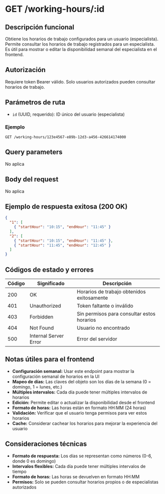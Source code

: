 # GET /working-hours/:id

## Descripción funcional

Obtiene los horarios de trabajo configurados para un usuario (especialista). Permite consultar los horarios de trabajo registrados para un especialista. Es útil para mostrar o editar la disponibilidad semanal del especialista en el frontend.

## Autorización

Requiere token Bearer válido. Solo usuarios autorizados pueden consultar horarios de trabajo.

## Parámetros de ruta

- `id` (UUID, requerido): ID único del usuario (especialista)

### Ejemplo
```
GET /working-hours/123e4567-e89b-12d3-a456-426614174000
```

## Query parameters

No aplica

## Body del request

No aplica

## Ejemplo de respuesta exitosa (200 OK)

```json
{
  "1": [
    { "startHour": "10:15", "endHour": "11:45" }
  ],
  "2": [
    { "startHour": "10:15", "endHour": "11:45" },
    { "startHour": "11:45", "endHour": "12:45" }
  ]
}
```

## Códigos de estado y errores

| Código | Significado | Descripción |
|--------|-------------|-------------|
| 200 | OK | Horarios de trabajo obtenidos exitosamente |
| 401 | Unauthorized | Token faltante o inválido |
| 403 | Forbidden | Sin permisos para consultar estos horarios |
| 404 | Not Found | Usuario no encontrado |
| 500 | Internal Server Error | Error del servidor |

## Notas útiles para el frontend

- **Configuración semanal:** Usar este endpoint para mostrar la configuración semanal de horarios en la UI
- **Mapeo de días:** Las claves del objeto son los días de la semana (0 = domingo, 1 = lunes, etc.)
- **Múltiples intervalos:** Cada día puede tener múltiples intervalos de horarios
- **Edición:** Permite editar o actualizar la disponibilidad desde el frontend
- **Formato de horas:** Las horas están en formato HH:MM (24 horas)
- **Validación:** Verificar que el usuario tenga permisos para ver estos horarios
- **Cache:** Considerar cachear los horarios para mejorar la experiencia del usuario

## Consideraciones técnicas

- **Formato de respuesta:** Los días se representan como números (0-6, donde 0 es domingo)
- **Intervalos flexibles:** Cada día puede tener múltiples intervalos de tiempo
- **Formato de horas:** Las horas se devuelven en formato HH:MM
- **Permisos:** Solo se pueden consultar horarios propios o de especialistas autorizados
